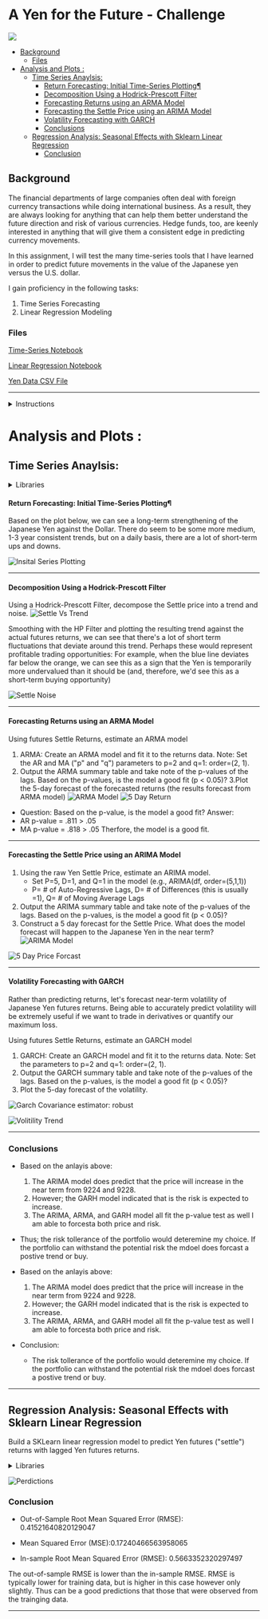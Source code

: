 # A Yen for the Future - Challenge
![](Images/unit-10-readme-photo.png)
- [Background](#background)
    + [Files](#files)
- [Analysis and Plots :](#analysis-and-plots--)
  * [Time Series Anaylsis:](#time-series-anaylsis-)
      - [Return Forecasting: Initial Time-Series Plotting¶](#return-forecasting--initial-time-series-plotting-)
      - [Decomposition Using a Hodrick-Prescott Filter](#decomposition-using-a-hodrick-prescott-filter)
      - [Forecasting Returns using an ARMA Model](#forecasting-returns-using-an-arma-model)
      - [Forecasting the Settle Price using an ARIMA Model](#forecasting-the-settle-price-using-an-arima-model)
      - [Volatility Forecasting with GARCH](#volatility-forecasting-with-garch)
    + [Conclusions](#conclusions)
  * [Regression Analysis: Seasonal Effects with Sklearn Linear Regression](#regression-analysis--seasonal-effects-with-sklearn-linear-regression)
    + [Conclusion](#conclusion)



## Background

The financial departments of large companies often deal with foreign currency transactions while doing international business. As a result, they are always looking for anything that can help them better understand the future direction and risk of various currencies. Hedge funds, too, are keenly interested in anything that will give them a consistent edge in predicting currency movements.

In this assignment, I will test the many time-series tools that I have learned in order to predict future movements in the value of the Japanese yen versus the U.S. dollar.

I gain proficiency in the following tasks:

1. Time Series Forecasting
2. Linear Regression Modeling


### Files

[Time-Series Notebook](Code/time_series_analysis.ipynb)

[Linear Regression Notebook](Code/regression_analysis.ipynb)

[Yen Data CSV File](Code/yen.csv)

- - -

<details><summary>Instructions</summary>

### Instructions

#### Time-Series Forecasting

In this notebook, you will load historical Dollar-Yen exchange rate futures data and apply time series analysis and modeling to determine whether there is any predictable behavior.

Follow the steps outlined in the time-series starter notebook to complete the following:

1. Decomposition using a Hodrick-Prescott Filter (Decompose the Settle price into trend and noise).
2. Forecasting Returns using an ARMA Model.
3. Forecasting the Settle Price using an ARIMA Model.
4. Forecasting Volatility with GARCH.

Use the results of the time series analysis and modeling to answer the following questions:

1. Based on your time series analysis, would you buy the yen now?
2. Is the risk of the yen expected to increase or decrease?
3. Based on the model evaluation, would you feel confident in using these models for trading?


#### Linear Regression Forecasting

In this notebook, you will build a Scikit-Learn linear regression model to predict Yen futures ("settle") returns with *lagged* Yen futures returns and categorical calendar seasonal effects (e.g., day-of-week or week-of-year seasonal effects).

Follow the steps outlined in the regression_analysis starter notebook to complete the following:

1. Data Preparation (Creating Returns and Lagged Returns and splitting the data into training and testing data)
2. Fitting a Linear Regression Model.
3. Making predictions using the 
testing data.
4. Out-of-sample performance.
5. In-sample performance.


Use the results of the linear regression analysis and modeling to answer the following question:

* Does this model perform better or worse on out-of-sample data compared to in-sample data?

- - -

### Hints and Considerations

* Out-of-sample data is data that the model hasn't seen before (Testing data).
* In-sample data is data that the model was trained on (Training data).

- - -

### Submission

* Create Jupyter Notebooks for the analysis and host the notebooks on GitHub.

* Include a Markdown that summarizes your models and findings and include this report in your GitHub repo.

* Submit the link to your GitHub project to Bootcampspot.
</details>

# Analysis and Plots :

## Time Series Anaylsis:

<details><summary>Libraries</summary>

```java
import numpy as np
import pandas as pd
from pathlib import Path
%matplotlib inline
import statsmodels.api as sm
from statsmodels.tsa.arima_model import ARMA
from statsmodels.tsa.arima_model import ARIMA
import statsmodels.api as sm
import arch as arch
from arch import arch_model
```
</details>

#### Return Forecasting: Initial Time-Series Plotting¶
Based on the plot below, we can see a long-term strengthening of the Japanese Yen against the Dollar. There do seem to be some more medium, 1-3 year consistent trends, but on a daily basis, there are a lot of short-term ups and downs.

![Insital Series Plotting](Images/IntialSeriesPlotting.psd)
- - -
#### Decomposition Using a Hodrick-Prescott Filter

Using a Hodrick-Prescott Filter, decompose the Settle price into a trend and noise.
![Settle Vs Trend](Images/SettleVsTrend.psd)

Smoothing with the HP Filter and plotting the resulting trend against the actual futures returns, we can see that there's a lot of short term fluctuations that deviate around this trend. Perhaps these would represent profitable trading opportunities: For example, when the blue line deviates far below the orange, we can see this as a sign that the Yen is temporarily more undervalued than it should be (and, therefore, we'd see this as a short-term buying opportunity)

![Settle Noise](Images/settlenoise.psd)
- - -

#### Forecasting Returns using an ARMA Model
Using futures Settle Returns, estimate an ARMA model

1. ARMA: Create an ARMA model and fit it to the returns data. Note: Set the AR and MA ("p" and "q") parameters to p=2 and q=1: order=(2, 1).
2. Output the ARMA summary table and take note of the p-values of the lags. Based on the p-values, is the model a good fit (p < 0.05)?
3.Plot the 5-day forecast of the forecasted returns (the results forecast from ARMA model)
![ARMA Model](Images/ArmaModel.png)
![5 Day Return  ](Images/5dayreturn.png)
- Question: Based on the p-value, is the model a good fit?
Answer:
-   AR p-value = .811 > .05 
- MA p-value = .818 > .05 Therfore, the model is a good fit.
- - -

#### Forecasting the Settle Price using an ARIMA Model
1. Using the raw Yen Settle Price, estimate an ARIMA model.
    -  Set P=5, D=1, and Q=1 in the model (e.g., ARIMA(df, order=(5,1,1))
    - P= # of Auto-Regressive Lags, D= # of Differences (this is usually =1), Q= # of Moving Average Lags
3. Output the ARIMA summary table and take note of the p-values of the lags. Based on the p-values, is the model a good fit (p < 0.05)?
4. Construct a 5 day forecast for the Settle Price. What does the model forecast will happen to the Japanese Yen in the near term?
![ARIMA Model](Images/ARIMAmodel.png)

![5 Day Price Forcast](Images/5daypriceforcast.png)


- - -

#### Volatility Forecasting with GARCH
Rather than predicting returns, let's forecast near-term volatility of Japanese Yen futures returns. Being able to accurately predict volatility will be extremely useful if we want to trade in derivatives or quantify our maximum loss.

Using futures Settle Returns, estimate an GARCH model

1. GARCH: Create an GARCH model and fit it to the returns data. Note: Set the parameters to p=2 and q=1: order=(2, 1).
2. Output the GARCH summary table and take note of the p-values of the lags. Based on the p-values, is the model a good fit (p < 0.05)?
3. Plot the 5-day forecast of the volatility.

![Garch](Images/GARCHModel.png)
Covariance estimator: robust

![Volitility Trend](Images/volitilitytrend.png)
- - -

### Conclusions
- Based on the anlayis above:
    1. The ARIMA model does predict that the price will increase in the near term from 9224 and 9228.
    2. However; the GARH model indicated that is the risk is expected to increase.
    3. The ARIMA, ARMA, and GARH model all fit the p-value test as well I am able to forcesta both price and risk. 

- Thus; the risk tollerance of the portfolio would deteremine my choice. If the portfolio can withstand the potential risk the mdoel does forcast a postive trend or buy. 

- Based on the anlayis above:
    1. The ARIMA model does predict that the price will increase in the near term from 9224 and 9228.
    2. However; the GARH model indicated that is the risk is expected to increase.
    3. The ARIMA, ARMA, and GARH model all fit the p-value test as well I am able to forcesta both price and risk. 
    
- Conclusion:
    - The risk tollerance of the portfolio would deteremine my choice. If the portfolio can withstand the potential risk the mdoel does forcast a postive trend or buy. 
----
## Regression Analysis: Seasonal Effects with Sklearn Linear Regression
Build a SKLearn linear regression model to predict Yen futures ("settle") returns with lagged Yen futures returns.

<details><summary>Libraries</summary>

```java
import numpy as np
import pandas as pd
from pathlib import Path
%matplotlib inline
from sklearn.linear_model import LinearRegression
from sklearn.metrics import mean_squared_error
```
</details>

![Perdictions](Images/TestingDataPerd.png)

### Conclusion
- Out-of-Sample Root Mean Squared Error (RMSE): 0.41521640820129047
- Mean Squared Error (MSE):0.17240466563958065

- In-sample Root Mean Squared Error (RMSE): 0.5663352320297497

The out-of-sample RMSE is lower than the in-sample RMSE. RMSE is typically lower for training data, but is higher in this case however only slightly. Thus can be a good predictions that those that were observed from the trainging data. 

- - -

